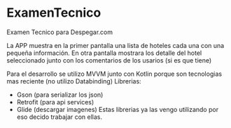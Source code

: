 # ExamenTecnico
Examen Tecnico para Despegar.com

La APP muestra en la primer pantalla una lista de hoteles cada una con una pequeña información.
En otra pantalla mostrara los detalle del hotel seleccionado junto con los comentarios de los usarios (si es que tiene)

Para el desarrollo se utilizo MVVM junto con Kotlin porque son tecnologias mas reciente (no utilizo Databinding)
Librerias:
- Gson (para serializar los json)
- Retrofit (para api services)
- Glide (descargar imagenes)
Estas librerias ya las vengo utilizando por eso decido trabajar con ellas.

